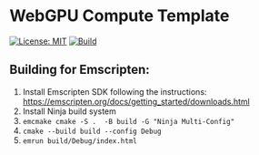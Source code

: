 # WebGPU Compute Template

[![License: MIT](https://img.shields.io/badge/License-MIT-yellow.svg)](./LICENSE.txt)
[![Build](https://github.com/tobiashienzsch/webgpu-template/actions/workflows/build.yml/badge.svg)](https://github.com/tobiashienzsch/webgpu-template/actions/workflows/build.yml)

## Building for Emscripten:

1. Install Emscripten SDK following the instructions: https://emscripten.org/docs/getting_started/downloads.html
2. Install Ninja build system
3. `emcmake cmake -S .  -B build -G "Ninja Multi-Config"`
4. `cmake --build build --config Debug`
5. `emrun build/Debug/index.html`
